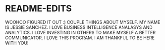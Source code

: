# README-EDITS
WOOHOO FIGURED IT OUT :)
COUPLE THINGS ABOUT MYSELF. MY NAME IS JESSIE SANCHEZ.
I LOVE BUSINESS INTELLIGENCE ANALASYS AND ANALYTICS.
I LOVE INVESTING IN OTHERS TO MAKE MYSELF A BETTER COMMUNICATOR.
I LOVE THIS PROGRAM. 
I AM THANKFUL TO BE HERE WITH YOU!
